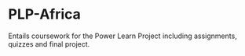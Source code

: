 # PLP-Africa
Entails coursework for the Power Learn Project including assignments, quizzes and final project.
